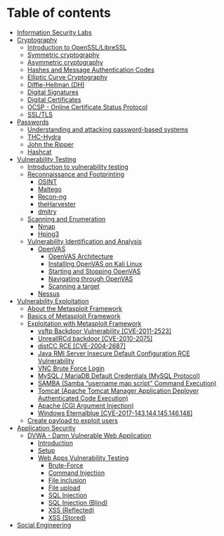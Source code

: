 # Table of contents

* [Information Security Labs](README.md)
* [Cryptography](crypto/README.md)
  * [Introduction to OpenSSL/LibreSSL](crypto/intro.md)
  * [Symmetric cryptography](crypto/symmetric.md)
  * [Asymmetric cryptography](crypto/asymmetric.md)
  * [Hashes and Message Authentication Codes](crypto/hashes.md)
  * [Elliptic Curve Cryptography](crypto/ecc.md)
  * [Diffie-Hellman (DH)](crypto/dh.md)
  * [Digital Signatures](crypto/signatures.md)
  * [Digital Certificates](crypto/certificates.md)
  * [OCSP - Online Certificate Status Protocol](crypto/ocsp.md)
  * [SSL/TLS](crypto/tls.md)
* [Passwords](passwords/README.md)
  * [Understanding and attacking password-based systems](passwords/passwords.md)
  * [THC-Hydra](passwords/thc-hydra.md)
  * [John the Ripper](passwords/john.md)
  * [Hashcat](passwords/hashcat.md)
* [Vulnerability Testing](vulntesting/README.md)
  * [Introduction to vulnerability testing](vulntesting/intro.md)
  * [Reconnaissance and Footprinting](vulntesting/footprinting/intro.md)
    * [OSINT](vulntesting/footprinting/osint.md)
    * [Maltego](vulntesting/footprinting/maltego.md)
    * [Recon-ng](vulntesting/footprinting/recon-ng.md)
    * [theHarvester](vulntesting/footprinting/theharvester.md)
    * [dmitry](vulntesting/footprinting/dmitry.md)
  * [Scanning and Enumeration](vulntesting/scanning/README.md)
    * [Nmap](vulntesting/scanning/nmap.md)
    * [Hping3](vulntesting/scanning/hping3.md)
  * [Vulnerability Identification and Analysis](vulntesting/identification/README.md)
    * [OpenVAS](vulntesting/identification/openvas/README.md)
      * [OpenVAS Architecture](vulntesting/identification/openvas/architecture.md)
      * [Installing OpenVAS on Kali Linux](vulntesting/identification/openvas/install.md)
      * [Starting and Stopping OpenVAS](vulntesting/identification/openvas/startstop.md)
      * [Navigating through OpenVAS](vulntesting/identification/openvas/navigation.md)
      * [Scanning a target](vulntesting/identification/openvas/scan.md)
    * [Nessus]()
* [Vulnerability Exploitation](vulnexploit/README.md)
  * [About the Metasploit Framework](vulnexploit/about.md)
  * [Basics of Metasploit Framework](vulnexploit/basics.md)
  * [Exploitation with Metasploit Framework](vulnexploit/exploitation.md)
    * [vsftp Backdoor Vulnerability [CVE-2011-2523]](vulnexploit/exploits/vsftp.md)
    * [UnrealIRCd backdoor [CVE-2010-2075]]()
    * [distCC RCE [CVE-2004-2687]]()
    * [Java RMI Server Insecure Default Configuration RCE Vulnerability]()
    * [VNC Brute Force Login]()
    * [MySQL / MariaDB Default Credentials (MySQL Protocol)]()
    * [SAMBA (Samba “username map script” Command Execution)]()
    * [Tomcat (Apache Tomcat Manager Application Deployer Authenticated Code Execution)]()
    * [Apache (CGI Argument Injection)]()
    * [Windows Eternalblue [CVE-2017-143,144,145,146,148]]()
  * [Create payload to exploit users](vulnexploit/payload.md)
* [Application Security](appsecurity/README.md)
  * [DVWA - Damn Vulnerable Web Application](appsecurity/dvwa/intro.md)
    * [Introduction](appsecurity/dvwa/intro.md)
    * [Setup](appsecurity/dvwa/setup.md)
    * [Web Apps Vulnerability Testing](appsecurity/dvwa/vulnerabilities.md) 
      * [Brute-Force](appsecurity/dvwa/bruteforce.md)
      * [Command Injection](appsecurity/dvwa/commandinjection.md)
      * [File inclusion](appsecurity/dvwa/fileinclusion.md)
      * [File upload](appsecurity/dvwa/fileupload.md)
      * [SQL Injection](appsecurity/dvwa/sqli.md)
      * [SQL Injection (Blind)](appsecurity/dvwa/sqliblind.md)
      * [XSS (Reflected)](appsecurity/dvwa/xssreflected.md)
      * [XSS (Stored)](appsecurity/dvwa/xssstored.md)
* [Social Engineering](socialengineering/README.md)